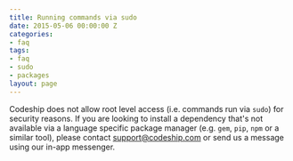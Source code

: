 ```yaml
---
title: Running commands via sudo
date: 2015-05-06 00:00:00 Z
categories:
- faq
tags:
- faq
- sudo
- packages
layout: page
---
```


Codeship does not allow root level access (i.e. commands run via `sudo`) for security reasons. If you are looking to install a dependency that's not available via a language specific package manager (e.g. `gem`, `pip`, `npm` or a similar tool), please contact [support@codeship.com](support@codeship.com) or send us a message using our in-app messenger.
